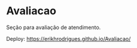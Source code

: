 # Avaliacao
Seção para avaliação de atendimento.

Deploy: https://erikhrodrigues.github.io/Avaliacao/
